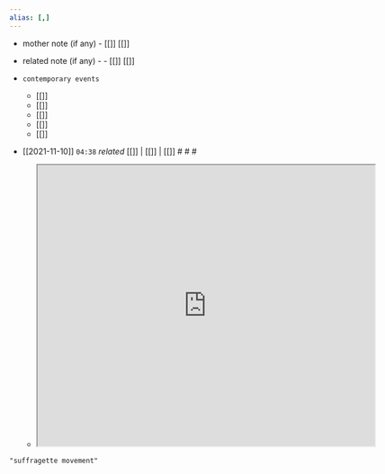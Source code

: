 ```yaml
---
alias: [,]
---
```

- mother note (if any)
		- [[]] [[]]
- related note (if any) -
		- [[]] [[]]
- `contemporary events`
	- [[]]
	- [[]]
	- [[]]
	- [[]]
	- [[]]

- [[2021-11-10]]  `04:38` _related_ [[]] | [[]] | [[]] # # #
	- <iframe src="https://www.wikiwand.com/en/Suffragette" width="600" height="500" ></iframe>

```query
"suffragette movement"
```